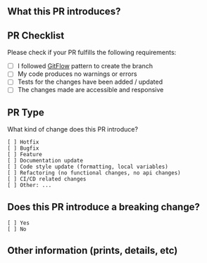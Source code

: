 ## What this PR introduces?

<!-- Please, includes description of this pull request. -->

## PR Checklist

Please check if your PR fulfills the following requirements:

- [ ] I followed [GitFlow](https://github.com/techmmunity/git-magic/blob/master/docs/en/gitflow.md) pattern to create the branch
- [ ] My code produces no warnings or errors
- [ ] Tests for the changes have been added / updated
- [ ] The changes made are accessible and responsive

## PR Type

What kind of change does this PR introduce?

```
[ ] Hotfix
[ ] Bugfix
[ ] Feature
[ ] Documentation update
[ ] Code style update (formatting, local variables)
[ ] Refactoring (no functional changes, no api changes)
[ ] CI/CD related changes
[ ] Other: ...
```

## Does this PR introduce a breaking change?

```
[ ] Yes
[ ] No
```

<!-- If this PR contains a breaking change, please describe the impact and migration path for existing applications below. -->

## Other information (prints, details, etc)
